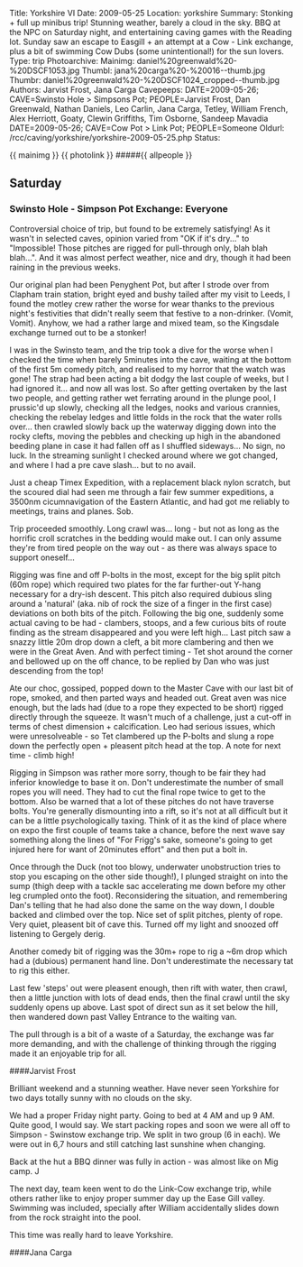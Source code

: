 Title: Yorkshire VI
Date: 2009-05-25
Location: yorkshire
Summary: Stonking + full up minibus trip! Stunning weather, barely a cloud in the sky. BBQ at the NPC on Saturday night, and entertaining caving games with the Reading lot. Sunday saw an escape to Easgill + an attempt at a Cow - Link exchange, plus a bit of swimming Cow Dubs (some unintentional!) for the sun lovers.
Type: trip
Photoarchive:
Mainimg: daniel%20greenwald%20-%20DSCF1053.jpg
Thumbl: jana%20carga%20-%20016--thumb.jpg
Thumbr: daniel%20greenwald%20-%20DSCF1024_cropped--thumb.jpg
Authors: Jarvist Frost, Jana Carga
Cavepeeps: DATE=2009-05-26; CAVE=Swinsto Hole > Simpsons Pot; PEOPLE=Jarvist Frost, Dan Greenwald, Nathan Daniels, Leo Carlin, Jana Carga, Tetley, William French, Alex Herriott, Goaty, Clewin Griffiths, Tim Osborne, Sandeep Mavadia
           DATE=2009-05-26; CAVE=Cow Pot > Link Pot; PEOPLE=Someone
Oldurl: /rcc/caving/yorkshire/yorkshire-2009-05-25.php
Status:

{{ mainimg }}
{{ photolink }}
#####{{ allpeople }}

##  Saturday

###  Swinsto Hole - Simpson Pot Exchange: Everyone

Controversial choice of trip, but found to be extremely satisfying! As it wasn't in selected caves, opinion varied from "OK if it's dry..." to "Impossible! Those pitches are rigged for pull-through only, blah blah blah...". And it was almost perfect weather, nice and dry, though it had been raining in the previous weeks.

Our original plan had been Penyghent Pot, but after I strode over from Clapham train station, bright eyed and bushy tailed after my visit to Leeds, I found the motley crew rather the worse for wear thanks to the previous night's festivities that didn't really seem that festive to a non-drinker. (Vomit, Vomit). Anyhow, we had a rather large and mixed team, so the Kingsdale exchange turned out to be a stonker!

I was in the Swinsto team, and the trip took a dive for the worse when I checked the time when barely 5minutes into the cave, waiting at the bottom of the first 5m comedy pitch, and realised to my horror that the watch was gone! The strap had been acting a bit dodgy the last couple of weeks, but I had ignored it... and now all was lost. So after getting overtaken by the last two people, and getting rather wet ferrating around in the plunge pool, I prussic'd up slowly, checking all the ledges, nooks and various crannies, checking the rebelay ledges and little folds in the rock that the water rolls over... then crawled slowly back up the waterway digging down into the rocky clefts, moving the pebbles and checking up high in the abandoned beeding plane in case it had fallen off as I shuffled sideways... No sign, no luck. In the streaming sunlight I checked around where we got changed, and where I had a pre cave slash... but to no avail.

Just a cheap Timex Expedition, with a replacement black nylon scratch, but the scoured dial had seen me through a fair few summer expeditions, a 3500nm cicumnavigation of the Eastern Atlantic, and had got me reliably to meetings, trains and planes. Sob.

Trip proceeded smoothly. Long crawl was... long - but not as long as the horrific croll scratches in the bedding would make out. I can only assume they're from tired people on the way out - as there was always space to support oneself...

Rigging was fine and off P-bolts in the most, except for the big split pitch (60m rope) which required two plates for the far further-out Y-hang necessary for a dry-ish descent. This pitch also required dubious sling around a 'natural' (aka. nib of rock the size of a finger in the first case) deviations on both bits of the pitch. Following the big one, suddenly some actual caving to be had - clambers, stoops, and a few curious bits of route finding as the stream disappeared and you were left high... Last pitch saw a snazzy little 20m drop down a cleft, a bit more clambering and then we were in the Great Aven. And with perfect timing - Tet shot around the corner and bellowed up on the off chance, to be replied by Dan who was just descending from the top!

Ate our choc, gossiped, popped down to the Master Cave with our last bit of rope, smoked, and then parted ways and headed out. Great aven was nice enough, but the lads had (due to a rope they expected to be short) rigged directly through the squeeze. It wasn't much of a challenge, just a cut-off in terms of chest dimension + calcification. Leo had serious issues, which were unresolveable - so Tet clambered up the P-bolts and slung a rope down the perfectly open + pleasent pitch head at the top. A note for next time - climb high!

Rigging in Simpson was rather more sorry, though to be fair they had inferior knowledge to base it on. Don't underestimate the number of small ropes you will need. They had to cut the final rope twice to get to the bottom. Also be warned that a lot of these pitches do not have traverse bolts. You're generally dismounting into a rift, so it's not at all difficult but it can be a little psychologically taxing. Think of it as the kind of place where on expo the first couple of teams take a chance, before the next wave say something along the lines of "For Frigg's sake, someone's going to get injured here for want of 20minutes effort" and then put a bolt in.

Once through the Duck (not too blowy, underwater unobstruction tries to stop you escaping on the other side though!), I plunged straight on into the sump (thigh deep with a tackle sac accelerating me down before my other leg crumpled onto the foot). Reconsidering the situation, and remembering Dan's telling that he had also done the same on the way down, I double backed and climbed over the top. Nice set of split pitches, plenty of rope. Very quiet, pleasent bit of cave this. Turned off my light and snoozed off listening to Gergely derig.

Another comedy bit of rigging was the 30m+ rope to rig a ~6m drop which had a (dubious) permanent hand line. Don't underestimate the necessary tat to rig this either.

Last few 'steps' out were pleasent enough, then rift with water, then crawl, then a little junction with lots of dead ends, then the final crawl until the sky suddenly opens up above. Last spot of direct sun as it set below the hill, then wandered down past Valley Entrance to the waiting van.

The pull through is a bit of a waste of a Saturday, the exchange was far more demanding, and with the challenge of thinking through the rigging made it an enjoyable trip for all.

####Jarvist Frost

Brilliant weekend and a stunning weather. Have never seen Yorkshire for two days totally sunny with no clouds on the sky.

We had a proper Friday night party. Going to bed at 4 AM and up 9 AM. Quite good, I would say. We start packing ropes and soon we were all off to Simpson - Swinstow exchange trip. We split in two group (6 in each). We were out in 6,7 hours and still catching last sunshine when changing.

Back at the hut a BBQ dinner was fully in action - was almost like on Mig camp. J

The next day, team keen went to do the Link-Cow exchange trip, while others rather like to enjoy proper summer day up the Ease Gill valley. Swimming was included, specially after William accidentally slides down from the rock straight into the pool.

This time was really hard to leave Yorkshire.

####Jana Carga
